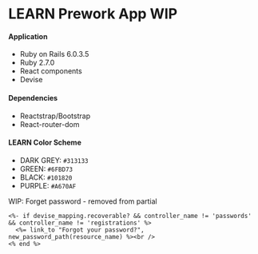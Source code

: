 # LEARN Prework App WIP

#### Application
- Ruby on Rails 6.0.3.5
- Ruby 2.7.0
- React components
- Devise


#### Dependencies
- Reactstrap/Bootstrap
- React-router-dom


#### LEARN Color Scheme
- DARK GREY: `#313133`
- GREEN: `#6FBD73`
- BLACK: `#101820`
- PURPLE: `#A670AF`

WIP:
Forget password - removed from partial
```
<%- if devise_mapping.recoverable? && controller_name != 'passwords' && controller_name != 'registrations' %>
  <%= link_to "Forgot your password?", new_password_path(resource_name) %><br />
<% end %>
```
